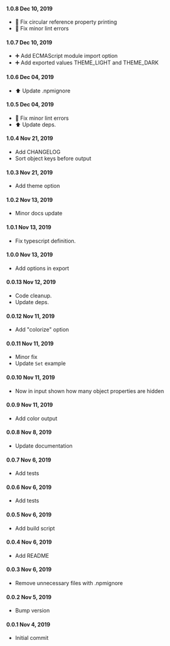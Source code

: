 #### 1.0.8 Dec 10, 2019

* 🐛 Fix circular reference property printing
* 🐛 Fix minor lint errors

#### 1.0.7 Dec 10, 2019

* ➕️ Add ECMAScript module import option
* ➕️ Add exported values THEME_LIGHT and THEME_DARK

#### 1.0.6 Dec 04, 2019

* ⬆️ Update .npmignore

#### 1.0.5 Dec 04, 2019

* 🐛 Fix minor lint errors
* ⬆️ Update deps.

#### 1.0.4 Nov 21, 2019

* Add CHANGELOG
* Sort object keys before output

#### 1.0.3 Nov 21, 2019

* Add theme option

#### 1.0.2 Nov 13, 2019

* Minor docs update

#### 1.0.1 Nov 13, 2019

* Fix typescript definition.

#### 1.0.0 Nov 13, 2019

* Add options in export

#### 0.0.13 Nov 12, 2019

* Code cleanup.
* Update deps. 

#### 0.0.12 Nov 11, 2019

* Add "colorize" option


#### 0.0.11 Nov 11, 2019

* Minor fix
* Update `Set` example 

#### 0.0.10 Nov 11, 2019

* Now in input shown how many object properties are hidden 

#### 0.0.9 Nov 11, 2019

* Add color output


#### 0.0.8 Nov 8, 2019

* Update documentation

#### 0.0.7 Nov 6, 2019

* Add tests

#### 0.0.6 Nov 6, 2019

* Add tests

#### 0.0.5 Nov 6, 2019

* Add build script

#### 0.0.4 Nov 6, 2019

* Add README

#### 0.0.3 Nov 6, 2019

* Remove unnecessary files with .npmignore

#### 0.0.2 Nov 5, 2019

* Bump version

#### 0.0.1 Nov 4, 2019

* Initial commit
